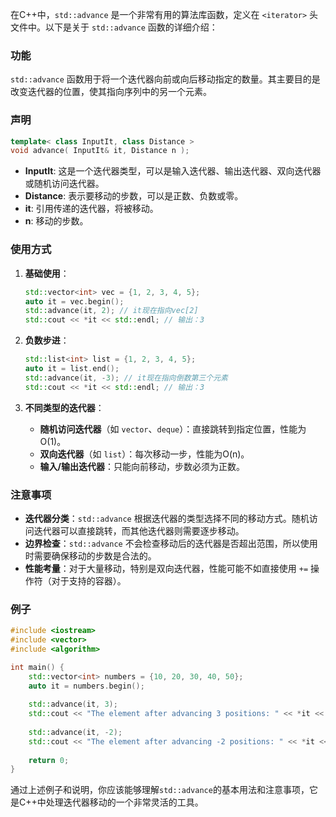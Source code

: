 在C++中，`std::advance` 是一个非常有用的算法库函数，定义在 `<iterator>` 头文件中。以下是关于 `std::advance` 函数的详细介绍：

### 功能
`std::advance` 函数用于将一个迭代器向前或向后移动指定的数量。其主要目的是改变迭代器的位置，使其指向序列中的另一个元素。

### 声明
```cpp
template< class InputIt, class Distance >
void advance( InputIt& it, Distance n );
```

- **InputIt**: 这是一个迭代器类型，可以是输入迭代器、输出迭代器、双向迭代器或随机访问迭代器。
- **Distance**: 表示要移动的步数，可以是正数、负数或零。
- **it**: 引用传递的迭代器，将被移动。
- **n**: 移动的步数。

### 使用方式

1. **基础使用**：
   ```cpp
   std::vector<int> vec = {1, 2, 3, 4, 5};
   auto it = vec.begin();
   std::advance(it, 2); // it现在指向vec[2]
   std::cout << *it << std::endl; // 输出：3
   ```

2. **负数步进**：
   ```cpp
   std::list<int> list = {1, 2, 3, 4, 5};
   auto it = list.end();
   std::advance(it, -3); // it现在指向倒数第三个元素
   std::cout << *it << std::endl; // 输出：3
   ```

3. **不同类型的迭代器**：
   - **随机访问迭代器**（如 `vector`、`deque`）：直接跳转到指定位置，性能为O(1)。
   - **双向迭代器**（如 `list`）：每次移动一步，性能为O(n)。
   - **输入/输出迭代器**：只能向前移动，步数必须为正数。

### 注意事项

- **迭代器分类**：`std::advance` 根据迭代器的类型选择不同的移动方式。随机访问迭代器可以直接跳转，而其他迭代器则需要逐步移动。
- **边界检查**：`std::advance` 不会检查移动后的迭代器是否超出范围，所以使用时需要确保移动的步数是合法的。
- **性能考量**：对于大量移动，特别是双向迭代器，性能可能不如直接使用 `+=` 操作符（对于支持的容器）。

### 例子
```cpp
#include <iostream>
#include <vector>
#include <algorithm>

int main() {
    std::vector<int> numbers = {10, 20, 30, 40, 50};
    auto it = numbers.begin();
    
    std::advance(it, 3);
    std::cout << "The element after advancing 3 positions: " << *it << std::endl; // 输出 40
    
    std::advance(it, -2);
    std::cout << "The element after advancing -2 positions: " << *it << std::endl; // 输出 20
    
    return 0;
}
```

通过上述例子和说明，你应该能够理解`std::advance`的基本用法和注意事项，它是C++中处理迭代器移动的一个非常灵活的工具。
